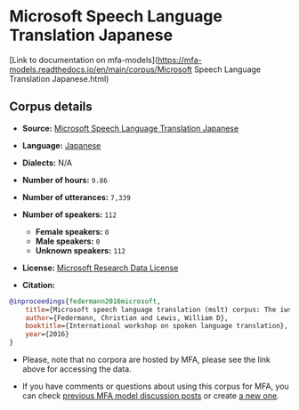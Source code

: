 
# Microsoft Speech Language Translation Japanese

[Link to documentation on mfa-models](https://mfa-models.readthedocs.io/en/main/corpus/Microsoft Speech Language Translation Japanese.html)

## Corpus details

- **Source:** [Microsoft Speech Language Translation Japanese](https://msropendata.com/datasets/54813518-4ea6-4c39-9bb2-b0d1e5f0c187)
- **Language:** [Japanese](https://en.wikipedia.org/wiki/Japanese_language)
- **Dialects:** N/A
- **Number of hours:** `9.86`
- **Number of utterances:** `7,339`
- **Number of speakers:** `112`
  - **Female speakers:** `0`
  - **Male speakers:** `0`
  - **Unknown speakers:** `112`
- **License:** [Microsoft Research Data License](https://msropendata-web-api.azurewebsites.net/licenses/2f933be3-284d-500b-7ea3-2aa2fd0f1bb2/view)

- **Citation:**
```bibtex
@inproceedings{federmann2016microsoft,
	title={Microsoft speech language translation (mslt) corpus: The iwslt 2016 release for english, french and german},
	author={Federmann, Christian and Lewis, William D},
	booktitle={International workshop on spoken language translation},
	year={2016}
}

```

- Please, note that no corpora are hosted by MFA, please see the link above for accessing the data.

- If you have comments or questions about using this corpus for MFA, you can check [previous MFA model discussion posts](https://github.com/MontrealCorpusTools/mfa-models/discussions?discussions_q=Microsoft+Speech+Language+Translation+Japanese) or create [a new one](https://github.com/MontrealCorpusTools/mfa-models/discussions/new).
